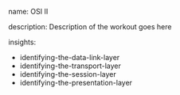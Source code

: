 name: OSI II

description: Description of the workout goes here

insights:
  - identifying-the-data-link-layer
  - identifying-the-transport-layer
  - identifying-the-session-layer
  - identifying-the-presentation-layer
 